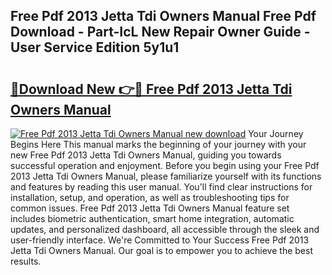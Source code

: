 ## Free Pdf 2013 Jetta Tdi Owners Manual Free Pdf Download - Part-IcL New Repair Owner Guide - User Service Edition 5y1u1

# <h2><a href="http://bc68620.oget.top/?id=Free+Pdf+2013+Jetta+Tdi+Owners+Manual">🔗Download New 👉🔴 Free Pdf 2013 Jetta Tdi Owners Manual</a></h2>

[![Free Pdf 2013 Jetta Tdi Owners Manual new download](https://i.imgur.com/5g1atiW.png)](http://bc68620.oget.top/?id=Free+Pdf+2013+Jetta+Tdi+Owners+Manual)
Your Journey Begins Here This manual marks the beginning of your journey with your new Free Pdf 2013 Jetta Tdi Owners Manual, guiding you towards successful operation and enjoyment. Before you begin using your Free Pdf 2013 Jetta Tdi Owners Manual, please familiarize yourself with its functions and features by reading this user manual. You'll find clear instructions for installation, setup, and operation, as well as troubleshooting tips for common issues. Free Pdf 2013 Jetta Tdi Owners Manual feature set includes biometric authentication, smart home integration, automatic updates, and personalized dashboard, all accessible through the sleek and user-friendly interface. We're Committed to Your Success Free Pdf 2013 Jetta Tdi Owners Manual. Our goal is to empower you to achieve the best results.
